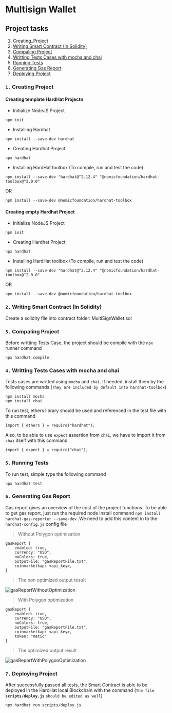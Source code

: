 # Multisign Wallet

## Project tasks

1. [Creating_Project](#CreatingProject)
2. [Writing Smart Contract (In Solidity)](#WrittingSC)
3. [Compaling Project](#CompilingProject)
4. [Writting Tests Cases with mocha and chai](#WrittingTestCases)
5. [Running Tests](#RunningTests)
6. [Generating Gas Report](#GasReport)
7. [Deploying Project](#DeployingProject)

### `1.` Creating Project

#### Creating template HardHat Projectn

- Initialize NodeJS Project

```
npm init
```

- Installing Hardhat

```
npm install --save-dev hardhat
```

- Creating Hardhat Project

```
npx hardhat
```

- Installing HardHat toolbox (To compile, run and test the code)

```
npm install --save-dev "hardhat@^2.12.4" "@nomicfoundation/hardhat-toolbox@^2.0.0"
```

OR

```
npm install --save-dev @nomicfoundation/hardhat-toolbox
```

#### Creating empty Hardhat Project

- Initialize NodeJS Project

```
npm init
```

- Creating Hardhat Project

```
npx hardhat
```

- Installing HardHat toolbox (To compile, run and test the code)

```
npm install --save-dev "hardhat@^2.12.4" "@nomicfoundation/hardhat-toolbox@^2.0.0"
```

OR

```
npm install --save-dev @nomicfoundation/hardhat-toolbox
```

### `2.` Writing Smart Contract (In Solidity)

Create a solidity file into contract folder: MultiSignWallet.sol

### `3.` Compaling Project

Before writting Tests Case, the project should be compile with the `npx` runner command

```
npx hardhat compile
```

### `4.` Writting Tests Cases with mocha and chai

Tests cases are writted using `mocha` and `chai`. If needed, install them by the following commands (`They are included by default into hardhat-toolbox`)

```
npm install mocha
npm install chai
```

To run test, ethers library should be used and referenced in the test file with this command

```
import { ethers } = require("hardhat");
```

Also, to be able to use `expect` assertion from `chai`, we have to import it from `chai` itself with this command

```
import { expect } = require("chai");
```

### `5.` Running Tests

To run test, simple type the following command

```
npx hardhat test
```

### `6.` Generating Gas Report

Gas report gives an overview of the cost of the project functions. To be able to get gas report, just run the required node install command `npm install hardhat-gas-reporter --save-dev` .We need to add this content in to the `hardhat-config.js` config file

> Without Polygon optimization

```
gasReport {
    enabled: true,
    currency: "USD",
    noColors: true,
    outputFile: "gasReportFile.txt",
    coinmarketkap: <api_key>,
}
```

> The non optimized output result

![gasReportWithoutOptimization](https://user-images.githubusercontent.com/15903230/210334528-50f738c1-8013-42f5-b9c4-57be3b55d1e9.PNG)

> With Polygon optimization

```
gasReport {
    enabled: true,
    currency: "USD",
    noColors: true,
    outputFile: "gasReportFile.txt",
    coinmarketkap: <api_key>,
    token: "matic"
}
```

> The optimized output result

![gasReportWithPolygonOptimization](https://user-images.githubusercontent.com/15903230/210334681-2d895de8-57a4-4b69-b12b-603ecf809613.PNG)

### `7.` Deploying Project

After successfully passed all tests, the Smart Contract is able to be deployed in the HardHat local Blockchain with the command (`The file` **`scripts/deploy.js`** `should be edited as well`)

```
npx hardhat run scripts/deploy.js
```
